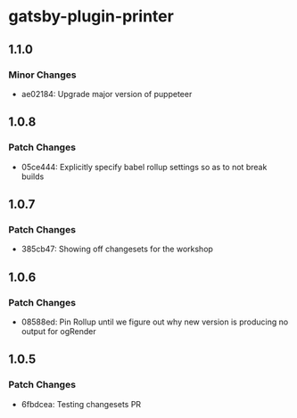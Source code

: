 # gatsby-plugin-printer

## 1.1.0

### Minor Changes

- ae02184: Upgrade major version of puppeteer

## 1.0.8

### Patch Changes

- 05ce444: Explicitly specify babel rollup settings so as to not break builds

## 1.0.7

### Patch Changes

- 385cb47: Showing off changesets for the workshop

## 1.0.6

### Patch Changes

- 08588ed: Pin Rollup until we figure out why new version is producing no output for ogRender

## 1.0.5

### Patch Changes

- 6fbdcea: Testing changesets PR
